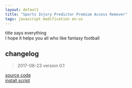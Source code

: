 ```yaml
---
layout: default
title: "Sports Injury Predictor Premium Access Remover"
tags: javascript modification en-us
---
```


title says everything  
I hope it helps you all who like fantasy football

## changelog
> 2017-08-23 version 0.1

[source code](https://github.com/h01000110/js-scripts/blob/master/sportsinjurypredictor-premium-access-remover.user.js)  
[install script](https://github.com/h01000110/js-scripts/raw/master/sportsinjurypredictor-premium-access-remover.user.js)
